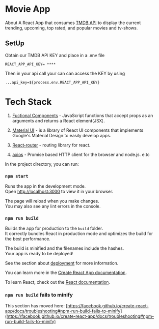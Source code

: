 # Movie App

About
A React App that consumes [TMDB API](https://developers.themoviedb.org/3/getting-started/introduction) to display the current trending, upcoming, top rated, and popular movies and tv-shows.

## SetUp

Obtain our TMDB API KEY and place in a .env file

```
REACT_APP_API_KEY= ****
```

Then in your api call your can can access the KEY by using

```
...api_key=${process.env.REACT_APP_API_KEY}
```

# Tech Stack

1. [Fuctional Components](https://reactjs.org/docs/components-and-props.html) - JavaScript functions that accept props as an arguments and returns a React element(JSX).

1. [Material UI](https://mui.com/material-ui/getting-started/overview/) - is a library of React UI components that implements Google's Material Design to easily develop apps.

1. [React-router](https://reactrouter.com/docs/en/v6) - routing library for react.

1. [axios](https://axios-http.com/docs/intro) - Promise based HTTP client for the browser and node.js. e.tc

In the project directory, you can run:

### `npm start`

Runs the app in the development mode.\
Open [http://localhost:3000](http://localhost:3000) to view it in your browser.

The page will reload when you make changes.\
You may also see any lint errors in the console.

### `npm run build`

Builds the app for production to the `build` folder.\
It correctly bundles React in production mode and optimizes the build for the best performance.

The build is minified and the filenames include the hashes.\
Your app is ready to be deployed!

See the section about [deployment](https://facebook.github.io/create-react-app/docs/deployment) for more information.

You can learn more in the [Create React App documentation](https://facebook.github.io/create-react-app/docs/getting-started).

To learn React, check out the [React documentation](https://reactjs.org/).

### `npm run build` fails to minify

This section has moved here: [https://facebook.github.io/create-react-app/docs/troubleshooting#npm-run-build-fails-to-minify](https://facebook.github.io/create-react-app/docs/troubleshooting#npm-run-build-fails-to-minify)
